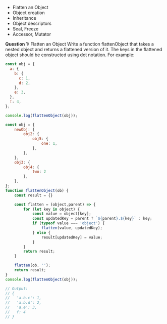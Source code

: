   - Flatten an Object
  - Object creation
  - Inheritance
  - Object descriptors
  - Seal, Freeze
  - Accessor, Mutator
  
**Question 1:**
Flatten an Object
Write a function flattenObject that takes a nested object and returns a flattened version of it. 
The keys in the flattened object should be constructed using dot notation. 
For example:

```js
const obj = {
  a: {
    b: {
      c: 1,
      d: 2,
    },
    e: 3,
  },
  f: 4,
};

console.log(flattenObject(obj));

const obj = {
    newObj: {
        obj2: {
            obj5: {
                one: 1,
            },
        },
    },
    obj3: {
        obj4: {
            two: 2
        },
    },
};
function flattenObject(ob) {
    const result = {}

    const flatten = (object,parent) => {
        for (let key in object) {
            const value = object[key];
            const updatedKey = parent ? `${parent}.${key}` : key;
            if (typeof value === 'object') {
                flatten(value, updatedKey);
            } else {
                result[updatedKey] = value;
            }
        }
        return result;
    }

    flatten(ob, '');
    return result;
}
console.log(flattenObject(obj));

// Output:
// {
//   'a.b.c': 1,
//   'a.b.d': 2,
//   'a.e': 3,
//   f: 4
// }
```
